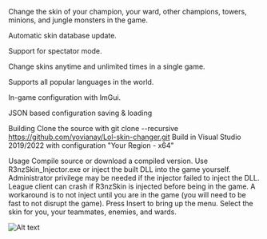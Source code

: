 Change the skin of your champion, your ward, other champions, towers, minions, and jungle monsters in the game.

Automatic skin database update.

Support for spectator mode.

Change skins anytime and unlimited times in a single game.

Supports all popular languages ​​in the world.

In-game configuration with ImGui.

JSON based configuration saving & loading

Building
Clone the source with git clone --recursive https://github.com/yovianay/Lol-skin-changer.git
Build in Visual Studio 2019/2022 with configuration "Your Region - x64"

Usage
Compile source or download a compiled version.
Use R3nzSkin_Injector.exe or inject the built DLL into the game yourself.
Administrator privilege may be needed if the injector failed to inject the DLL.
League client can crash if R3nzSkin is injected before being in the game.
A workaround is to not inject until you are in the game (you will need to be fast to not disrupt the game).
Press Insert to bring up the menu.
Select the skin for you, your teammates, enemies, and wards.

![Alt text](/https://notagamer.net/wp-content/uploads/2019/07/image-38.png")
